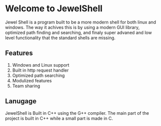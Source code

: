 # Welcome  to JewelShell

Jewel Shell is a program built to be a more modern shell for both linux and windows. The way it achives this is by using a modern GUI library, optimized path finding and searching, and finaly super advaned and low level functionality that the standard shells are missing.

## Features

1. Windows and Linux support
2. Built in http request handler
3. Optimized path searching
4. Modulized features
5. Team sharing

## Lanugage

JewelShell is Built in C++ using the G++ compiler. The main part of the project is built in C++ while a small part is made in C.
